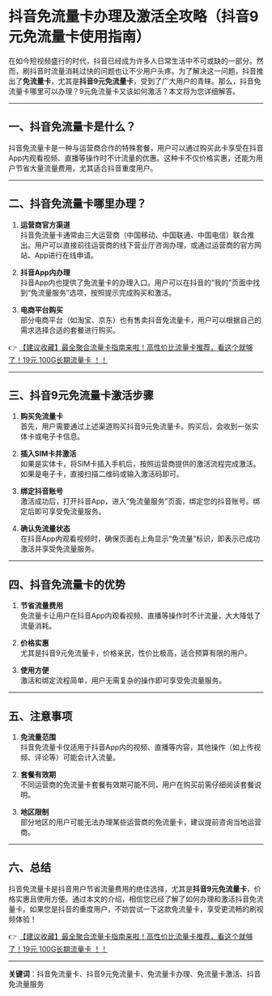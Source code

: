 # 抖音免流量卡办理及激活全攻略（抖音9元免流量卡使用指南）

在如今短视频盛行的时代，抖音已经成为许多人日常生活中不可或缺的一部分。然而，刷抖音时流量消耗过快的问题也让不少用户头疼。为了解决这一问题，抖音推出了**免流量卡**，尤其是**抖音9元免流量卡**，受到了广大用户的青睐。那么，抖音免流量卡哪里可以办理？9元免流量卡又该如何激活？本文将为您详细解答。

---

## 一、抖音免流量卡是什么？

抖音免流量卡是一种与运营商合作的特殊套餐，用户可以通过购买此卡享受在抖音App内观看视频、直播等操作时不计流量的优惠。这种卡不仅价格实惠，还能为用户节省大量流量费用，尤其适合抖音重度用户。

---

## 二、抖音免流量卡哪里办理？

1. **运营商官方渠道**  
   抖音免流量卡通常由三大运营商（中国移动、中国联通、中国电信）联合推出。用户可以直接前往运营商的线下营业厅咨询办理，或通过运营商的官方网站、App进行在线申请。

2. **抖音App内办理**  
   抖音App内也提供了免流量卡的办理入口。用户可以在抖音的“我的”页面中找到“免流量服务”选项，按照提示完成购买和激活。

3. **电商平台购买**  
   部分电商平台（如淘宝、京东）也有售卖抖音免流量卡，用户可以根据自己的需求选择合适的套餐进行购买。

👉 [【建议收藏】最全聚合流量卡指南来啦！高性价比流量卡推荐，看这个就够了！19元 100G长期流量卡 ！！](https://bit.ly/Liuliangka)

---

## 三、抖音9元免流量卡激活步骤

1. **购买免流量卡**  
   首先，用户需要通过上述渠道购买抖音9元免流量卡。购买后，会收到一张实体卡或电子卡信息。

2. **插入SIM卡并激活**  
   如果是实体卡，将SIM卡插入手机后，按照运营商提供的激活流程完成激活。如果是电子卡，直接扫描二维码或输入激活码即可。

3. **绑定抖音账号**  
   激活成功后，打开抖音App，进入“免流量服务”页面，绑定您的抖音账号。绑定后即可享受免流量服务。

4. **确认免流量状态**  
   在抖音App内观看视频时，确保页面右上角显示“免流量”标识，即表示已成功激活并享受免流量服务。

---

## 四、抖音免流量卡的优势

1. **节省流量费用**  
   免流量卡让用户在抖音App内观看视频、直播等操作时不计流量，大大降低了流量消耗。

2. **价格实惠**  
   尤其是抖音9元免流量卡，价格亲民，性价比极高，适合预算有限的用户。

3. **使用方便**  
   激活和绑定流程简单，用户无需复杂的操作即可享受免流量服务。

---

## 五、注意事项

1. **免流量范围**  
   抖音免流量卡仅适用于抖音App内的视频、直播等内容，其他操作（如上传视频、评论等）可能会计入流量。

2. **套餐有效期**  
   不同运营商的免流量卡套餐有效期可能不同，用户在购买前需仔细阅读套餐说明。

3. **地区限制**  
   部分地区的用户可能无法办理某些运营商的免流量卡，建议提前咨询当地运营商。

---

## 六、总结

抖音免流量卡是抖音用户节省流量费用的绝佳选择，尤其是**抖音9元免流量卡**，价格实惠且使用方便。通过本文的介绍，相信您已经了解了如何办理和激活抖音免流量卡。如果您是抖音的重度用户，不妨尝试一下这款免流量卡，享受更流畅的刷视频体验！

👉 [【建议收藏】最全聚合流量卡指南来啦！高性价比流量卡推荐，看这个就够了！19元 100G长期流量卡 ！！](https://bit.ly/Liuliangka)

---

**关键词**：抖音免流量卡、抖音9元免流量卡、免流量卡办理、免流量卡激活、抖音免流量服务